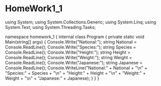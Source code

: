 # HomeWork1_1

using System;
using System.Collections.Generic;
using System.Linq;
using System.Text;
using System.Threading.Tasks;

namespace homework_1
{
    internal class Program
    {
        private static void Main(string[] args)
        {
            Console.Write("National:");
            string National = Console.ReadLine();
            Console.Write("Species:");
            string Species = Console.ReadLine();
            Console.Write("Height:");
            string Height = Console.ReadLine();
            Console.Write("Weight:");
            string Weight = Console.ReadLine();
            Console.Write("Japanese:");
            string Japanese = Console.ReadLine();
            Console.WriteLine("National:" + National + "\n" + "Species:" + Species + "\n" + "Height:" + Height + "\n" + "Weight:" + Weight + "\n" + "Japanese:" + Japanese);
        }
    }
}